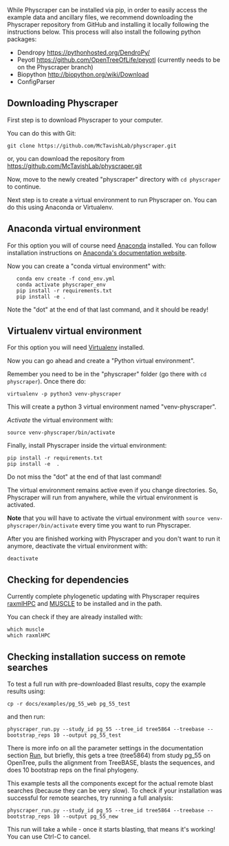 While Physcraper can be installed via pip,
in order to easily access the example data and ancillary files, we recommend downloading
the Physcraper repository from GitHub and installing it locally following the instructions below.
This process will also install the following python packages:

- Dendropy https://pythonhosted.org/DendroPy/
- Peyotl https://github.com/OpenTreeOfLife/peyotl (currently needs to be on the Physcraper branch)
- Biopython http://biopython.org/wiki/Download
- ConfigParser


## Downloading Physcraper

First step is to download Physcraper to your computer.

You can do this with Git:

```
git clone https://github.com/McTavishLab/physcraper.git
```

or, you can download the repository from https://github.com/McTavishLab/physcraper.git

Now, move to the newly created "physcraper" directory with `cd physcraper` to continue.

Next step is to create a virtual
environment to run Physcraper on. You can do this using Anaconda
or Virtualenv.

## Anaconda virtual environment

For this option you will of course need [Anaconda](https://www.anaconda.com/products/individual) installed. You can follow installation instructions on [Anaconda's documentation
website](https://docs.anaconda.com/anaconda/install/).

Now you can create a "conda virtual environment" with:

```
   conda env create -f cond_env.yml
   conda activate physcraper_env
   pip install -r requirements.txt
   pip install -e .
```

Note the "dot" at the end of that last command, and it should be ready!

## Virtualenv virtual environment

For this option you will need [Virtualenv](https://pypi.org/project/virtualenv/) installed.

Now you can go ahead and create a "Python virtual environment".

Remember you need to be in the "physcraper" folder (go there with `cd physcraper`).
Once there do:

```
virtualenv -p python3 venv-physcraper
```

This will create a python 3 virtual environment named "venv-physcraper".

_Activate_ the virtual environment with:

```
source venv-physcraper/bin/activate
```

Finally, install Physcraper inside the virtual environment:

```
pip install -r requirements.txt
pip install -e  .
```

Do not miss the "dot" at the end of that last command!

The virtual environment remains active even if you change directories.
So, Physcraper will run from anywhere, while the virtual environment is activated.


**Note** that you will have to activate the virtual environment with `source venv-physcraper/bin/activate`
every time you want to run Physcraper.

After you are finished working with Physcraper and you don't want to run it anymore, deactivate the virtual environment with:

```
deactivate
```


## Checking for dependencies

Currently complete phylogenetic updating with Physcraper requires
[raxmlHPC](http://sco.h-its.org/exelixis/web/software/raxml/index.html) and [MUSCLE](install-muscle.md) to be installed and in the path.

You can check if they are already installed with:

```
which muscle
which raxmlHPC
```

## Checking installation success on remote searches

To test a full run with pre-downloaded Blast results, copy the example results using:

    cp -r docs/examples/pg_55_web pg_55_test

and then run:

    physcraper_run.py --study_id pg_55 --tree_id tree5864 --treebase --bootstrap_reps 10 --output pg_55_test

There is more info on all the parameter settings in the documentation section [Run](https://physcraper.readthedocs.io/en/latest/physcraper_run.html), but briefly, this gets a tree (tree5864) from study pg_55 on OpenTree, pulls the alignment from TreeBASE, blasts the sequences, and does 10 bootstrap reps on the final phylogeny.


This example tests all the components except for the actual remote blast searches (because they can be very slow).
To check if your installation was successful for remote searches, try running a full analysis:

    physcraper_run.py --study_id pg_55 --tree_id tree5864 --treebase --bootstrap_reps 10 --output pg_55_new

This run will take a while - once it starts blasting, that means it's working! You can use Ctrl-C to cancel.
